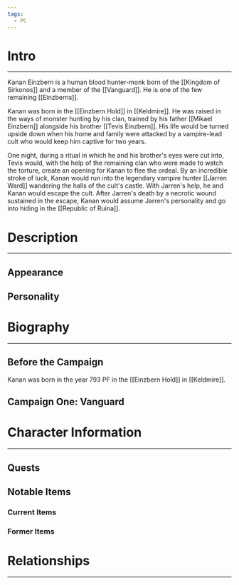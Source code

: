 ```yaml
---
tags:
  - PC
---
```

# Intro
---
Kanan Einzbern is a human blood hunter-monk born of the [[Kingdom of Sirkonos]] and a member of the [[Vanguard]]. He is one of the few remaining [[Einzberns]].

Kanan was born in the [[Einzbern Hold]] in [[Keldmire]]. He was raised in the ways of monster hunting by his clan, trained by his father [[Mikael Einzbern]] alongside his brother [[Tevis Einzbern]]. His life would be turned upside down when his home and family were attacked by a vampire-lead cult who would keep him captive for two years.

One night, during a ritual in which he and his brother's eyes were cut into, Tevis would, with the help of the remaining clan who were made to watch the torture, create an opening for Kanan to flee the ordeal. By an incredible stroke of luck, Kanan would run into the legendary vampire hunter [[Jarren Ward]] wandering the halls of the cult's castle. With Jarren's help, he and Kanan would escape the cult. After Jarren's death by a necrotic wound sustained in the escape, Kanan would assume Jarren's personality and go into hiding in the [[Republic of Ruina]].
# Description
---
## Appearance
## Personality
# Biography
---
## Before the Campaign
Kanan was born in the year 793 PF in the [[Einzbern Hold]] in [[Keldmire]].
## Campaign One: Vanguard
# Character Information
---
## Quests
## Notable Items
### Current Items
### Former Items
# Relationships
---